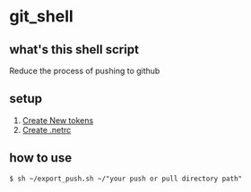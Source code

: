 # git_shell  
  
## what's this shell script 

Reduce the process of pushing to github

## setup  
1. [Create New tokens](https://qiita.com/kz800/items/497ec70bff3e555dacd0)
1. [Create .netrc](https://qiita.com/0uts1de/items/7eb13fea6ac5f02da44b)

## how to use  
  
```
$ sh ~/export_push.sh ~/"your push or pull directory path"  
```
